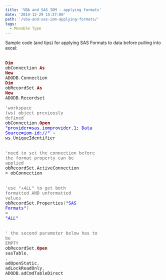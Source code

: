 ```yaml
---
title: 'VBA and SAS IOM - applying formats'
date: '2014-12-29 15:37:00'
path: '/vba-and-sas-iom-applying-formats/'
tags:
  - Movable Type
---
```


Sample code (and tips) for applying SAS Formats to data before pulling into excel:<br /><br /><pre><span style="color: maroon; font-weight: bold;">Dim</span> obConnection <span style="color: maroon; font-weight: bold;">As</span> <span style="color: maroon; font-weight: bold;">New</span> ADODB<span style="color: #008c00;">.</span>Connection<br /><span style="color: maroon; font-weight: bold;">Dim</span> obRecordSet <span style="color: maroon; font-weight: bold;">As</span> <span style="color: maroon; font-weight: bold;">New</span> ADODB<span style="color: #008c00;">.</span>Recordset<br /><br /><span style="color: dimgrey;">'workspace (ws) object previously defined</span><br />obConnection<span style="color: #008c00;">.</span><span style="color: maroon; font-weight: bold;">Open</span> <span style="color: #0000e6;">"provider=sas.iomprovider.1; Data Source=iom-id://"</span> <span style="color: #808030;">+</span> ws<span style="color: #008c00;">.</span>UniqueIdentifier<br />    <br /><span style="color: dimgrey;">'need to set the connection before the format property can be applied</span><br />obRecordSet<span style="color: #008c00;">.</span>ActiveConnection <span style="color: #808030;">=</span> obConnection<br />    <br /><span style="color: dimgrey;">'use "+_ALL_" to get both formatted AND unformatted values</span><br />obRecordSet<span style="color: #008c00;">.</span>Properties<span style="color: #808030;">(</span><span style="color: #0000e6;">"SAS Formats"</span><span style="color: #808030;">)</span> <span style="color: #808030;">=</span> <span style="color: #0000e6;">"_ALL_"</span><br />    <br /><span style="color: dimgrey;">' the second parameter below has to be EMPTY</span><br />obRecordSet<span style="color: #008c00;">.</span><span style="color: maroon; font-weight: bold;">Open</span> sasTable<span style="color: #808030;">,</span> <span style="color: #808030;">,</span> adOpenStatic<span style="color: #808030;">,</span> adLockReadOnly<span style="color: #808030;">,</span> ADODB<span style="color: #008c00;">.</span>adCmdTableDirect<br /></pre>
